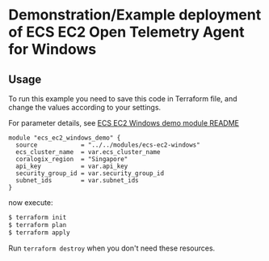 # Demonstration/Example deployment of ECS EC2 Open Telemetry Agent for Windows

## Usage

To run this example you need to save this code in Terraform file, and change the values according to your settings.

For parameter details, see [ECS EC2 Windows demo module README](../../modules/ecs-ec2-windows/README.md)

```hcl
module "ecs_ec2_windows_demo" {
  source            = "../../modules/ecs-ec2-windows"
  ecs_cluster_name  = var.ecs_cluster_name
  coralogix_region  = "Singapore"
  api_key           = var.api_key
  security_group_id = var.security_group_id
  subnet_ids        = var.subnet_ids
}
```

now execute:
```bash
$ terraform init
$ terraform plan
$ terraform apply
```

Run `terraform destroy` when you don't need these resources.
